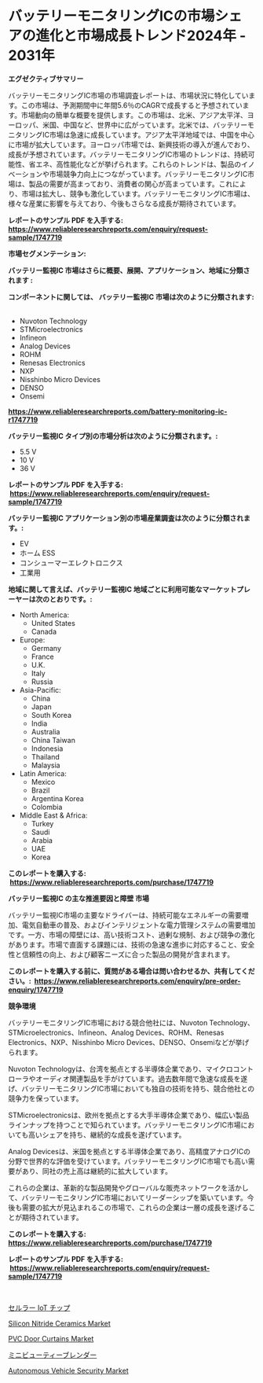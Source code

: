 <p><h1>バッテリーモニタリングICの市場シェアの進化と市場成長トレンド2024年 - 2031年</h1></p><p><strong>エグゼクティブサマリー</strong></p>
<p><p>バッテリーモニタリングIC市場の市場調査レポートは、市場状況に特化しています。この市場は、予測期間中に年間5.6％のCAGRで成長すると予想されています。市場動向の簡単な概要を提供します。この市場は、北米、アジア太平洋、ヨーロッパ、米国、中国など、世界中に広がっています。北米では、バッテリーモニタリングIC市場は急速に成長しています。アジア太平洋地域では、中国を中心に市場が拡大しています。ヨーロッパ市場では、新興技術の導入が進んでおり、成長が予想されています。バッテリーモニタリングIC市場のトレンドは、持続可能性、省エネ、高性能化などが挙げられます。これらのトレンドは、製品のイノベーションや市場競争力向上につながっています。バッテリーモニタリングIC市場は、製品の需要が高まっており、消費者の関心が高まっています。これにより、市場は拡大し、競争も激化しています。バッテリーモニタリングIC市場は、様々な産業に影響を与えており、今後もさらなる成長が期待されています。</p></p>
<p><strong>レポートのサンプル PDF を入手する: <a href="https://www.reliableresearchreports.com/enquiry/request-sample/1747719">https://www.reliableresearchreports.com/enquiry/request-sample/1747719</a></strong></p>
<p><strong>市場セグメンテーション:</strong></p>
<p><strong> バッテリー監視IC 市場はさらに概要、展開、アプリケーション、地域に分類されます :</strong></p>
<p><strong>コンポーネントに関しては、 バッテリー監視IC 市場は次のように分類されます: &nbsp;</strong></p>
<p><ul><li>Nuvoton Technology</li><li>STMicroelectronics</li><li>Infineon</li><li>Analog Devices</li><li>ROHM</li><li>Renesas Electronics</li><li>NXP</li><li>Nisshinbo Micro Devices</li><li>DENSO</li><li>Onsemi</li></ul></p>
<p><strong><a href="https://www.reliableresearchreports.com/battery-monitoring-ic-r1747719">https://www.reliableresearchreports.com/battery-monitoring-ic-r1747719</a></strong></p>
<p><strong> バッテリー監視IC タイプ別の市場分析は次のように分類されます。:</strong></p>
<p><ul><li>5.5 V</li><li>10 V</li><li>36 V</li></ul></p>
<p><strong>レポートのサンプル PDF を入手する: &nbsp;<a href="https://www.reliableresearchreports.com/enquiry/request-sample/1747719">https://www.reliableresearchreports.com/enquiry/request-sample/1747719</a></strong></p>
<p><strong> バッテリー監視IC アプリケーション別の市場産業調査は次のように分類されます。:</strong></p>
<p><ul><li>EV</li><li>ホーム ESS</li><li>コンシューマーエレクトロニクス</li><li>工業用</li></ul></p>
<p><strong>地域に関して言えば、バッテリー監視IC 地域ごとに利用可能なマーケットプレーヤーは次のとおりです。:</strong></p>
<p><ul>
    <li>
        North America:
        <ul>
            <li>United States</li>
            <li>Canada</li>
        </ul>
    </li>
    <li>
        Europe:
        <ul>
            <li>Germany</li>
            <li>France</li>
            <li>U.K.</li>
            <li>Italy</li>
            <li>Russia</li>
        </ul>
    </li>
    <li>
        Asia-Pacific:
        <ul>
            <li>China</li>
            <li>Japan</li>
            <li>South Korea</li>
            <li>India</li>
            <li>Australia</li>
            <li>China Taiwan</li>
            <li>Indonesia</li>
            <li>Thailand</li>
            <li>Malaysia</li>
        </ul>
    </li>
    <li>
        Latin America:
        <ul>
            <li>Mexico</li>
            <li>Brazil</li>
            <li>Argentina Korea</li>
            <li>Colombia</li>
        </ul>
    </li>
    <li>
        Middle East & Africa:
        <ul>
            <li>Turkey</li>
            <li>Saudi</li>
            <li>Arabia</li>
            <li>UAE</li>
            <li>Korea</li>
        </ul>
    </li>
    </ul></p>
<p><strong>このレポートを購入する: &nbsp;<a href="https://www.reliableresearchreports.com/purchase/1747719">https://www.reliableresearchreports.com/purchase/1747719</a></strong></p>
<p><strong>バッテリー監視IC の主な推進要因と障壁 市場</strong></p>
<p><p>バッテリー監視IC市場の主要なドライバーは、持続可能なエネルギーの需要増加、電気自動車の普及、およびインテリジェントな電力管理システムの需要増加です。一方、市場の障壁には、高い技術コスト、過剰な規制、および競争の激化があります。市場で直面する課題には、技術の急速な進歩に対応すること、安全性と信頼性の向上、および顧客ニーズに合った製品の開発が含まれます。</p></p>
<p><strong>このレポートを購入する前に、質問がある場合は問い合わせるか、共有してください。:&nbsp; <a href="https://www.reliableresearchreports.com/enquiry/pre-order-enquiry/1747719">https://www.reliableresearchreports.com/enquiry/pre-order-enquiry/1747719</a></strong></p>
<p><strong>競争環境</strong></p>
<p><p>バッテリーモニタリングIC市場における競合他社には、Nuvoton Technology、STMicroelectronics、Infineon、Analog Devices、ROHM、Renesas Electronics、NXP、Nisshinbo Micro Devices、DENSO、Onsemiなどが挙げられます。</p><p>Nuvoton Technologyは、台湾を拠点とする半導体企業であり、マイクロコントローラやオーディオ関連製品を手がけています。過去数年間で急速な成長を遂げ、バッテリーモニタリングIC市場においても独自の技術を持ち、競合他社との競争力を保っています。</p><p>STMicroelectronicsは、欧州を拠点とする大手半導体企業であり、幅広い製品ラインナップを持つことで知られています。バッテリーモニタリングIC市場においても高いシェアを持ち、継続的な成長を遂げています。</p><p>Analog Devicesは、米国を拠点とする半導体企業であり、高精度アナログICの分野で世界的な評価を受けています。バッテリーモニタリングIC市場でも高い需要があり、同社の売上高は継続的に拡大しています。</p><p>これらの企業は、革新的な製品開発やグローバルな販売ネットワークを活かして、バッテリーモニタリングIC市場においてリーダーシップを築いています。今後も需要の拡大が見込まれるこの市場で、これらの企業は一層の成長を遂げることが期待されています。</p></p>
<p><strong>このレポートを購入する: &nbsp; <a href="https://www.reliableresearchreports.com/purchase/1747719">https://www.reliableresearchreports.com/purchase/1747719</a></strong></p>
<p><strong>レポートのサンプル PDF を入手する: &nbsp;<a href="https://www.reliableresearchreports.com/enquiry/request-sample/1747719">https://www.reliableresearchreports.com/enquiry/request-sample/1747719</a></strong><strong></strong></p>
<p>&nbsp;</p>
<p><p><a href="https://github.com/dandier2003/Market-Research-Report-List-1/blob/main/656882025671.md">セルラー IoT チップ</a></p><p><a href="https://issuu.com/reportprime-2/docs/silicon-nitride-ceramics-market-size-2030.pptx">Silicon Nitride Ceramics Market</a></p><p><a href="https://www.linkedin.com/pulse/global-pvc-door-curtains-market-types-applications-major-z8wke?trackingId=KLExR3GVdUcpwtEgitmY7g%3D%3D">PVC Door Curtains Market</a></p><p><a href="https://github.com/sghwr779811674/Market-Research-Report-List-1/blob/main/926457525670.md">ミニビューティーブレンダー</a></p><p><a href="https://github.com/mharielmesa/Market-Research-Report-List-2/blob/main/autonomous-vehicle-security-market.md">Autonomous Vehicle Security Market</a></p></p>